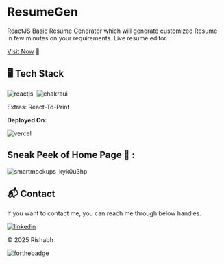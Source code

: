 # ResumeGen
ReactJS Basic Resume Generator which will generate customized Resume in few minutes on your requirements.
Live resume editor.

[Visit Now](https://resume-builder-pink-gamma.vercel.app/) 🚀

## 🖥️ Tech Stack

![reactjs](https://img.shields.io/badge/React-20232A?style=for-the-badge&logo=react&logoColor=61DAFB)&nbsp;
![chakraui](https://img.shields.io/badge/Chakra--UI-319795?style=for-the-badge&logo=chakra-ui&logoColor=white)&nbsp;

Extras: React-To-Print

**Deployed On:**

![vercel](https://img.shields.io/badge/Vercel-00C7B7?style=for-the-badge&logo=netlify&logoColor=white)

## Sneak  Peek of Home Page 🙈 :

![smartmockups_kyk0u3hp](https://user-images.githubusercontent.com/64949957/159115313-ae8bf72c-2a79-425d-8520-32b6ba3e0fcf.jpg)


<h2>📬 Contact</h2>

If you want to contact me, you can reach me through below handles.

[![linkedin](https://img.shields.io/badge/LinkedIn-0077B5?style=for-the-badge&logo=linkedin&logoColor=white)](https://www.linkedin.com/in/wrisabhh)

© 2025 Rishabh


[![forthebadge](https://forthebadge.com/images/badges/built-with-love.svg)](https://forthebadge.com)
